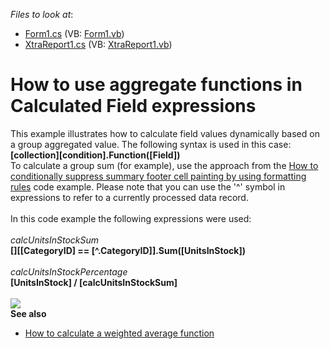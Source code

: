 <!-- default file list -->
*Files to look at*:

* [Form1.cs](./CS/TestCalculatedFieldSummary/Form1.cs) (VB: [Form1.vb](./VB/TestCalculatedFieldSummary/Form1.vb))
* [XtraReport1.cs](./CS/TestCalculatedFieldSummary/XtraReport1.cs) (VB: [XtraReport1.vb](./VB/TestCalculatedFieldSummary/XtraReport1.vb))
<!-- default file list end -->
# How to use aggregate functions in Calculated Field expressions


This example illustrates how to calculate field values dynamically based on a group aggregated value. The following syntax is used in this case: <strong>[collection][condition].Function([Field])</strong><br>To calculate a group sum (for example), use the approach from the <a href="https://www.devexpress.com/Support/Center/p/T211184">How to conditionally suppress summary footer cell painting by using formatting rules</a> code example. Please note that you can use the '^' symbol in expressions to refer to a currently processed data record.<br><br>In this code example the following expressions were used:<br><br><em>calcUnitsInStockSum</em><br><strong>[][[CategoryID] == [^.CategoryID]].Sum([UnitsInStock])<br><br></strong><em>calcUnitsInStockPercentage<br></em><strong>[UnitsInStock] / [calcUnitsInStockSum]</strong><br><br><img src="https://raw.githubusercontent.com/DevExpress-Examples/how-to-use-aggregate-functions-in-calculated-field-expressions-t317187/14.2.6+/media/703a6f0a-5432-11e6-80bf-00155d62480c.png"><br><strong>See also</strong>

* <a href="https://www.devexpress.com/Support/Center/Example/Details/T371460">How to calculate a weighted average function</a>

<br/>


